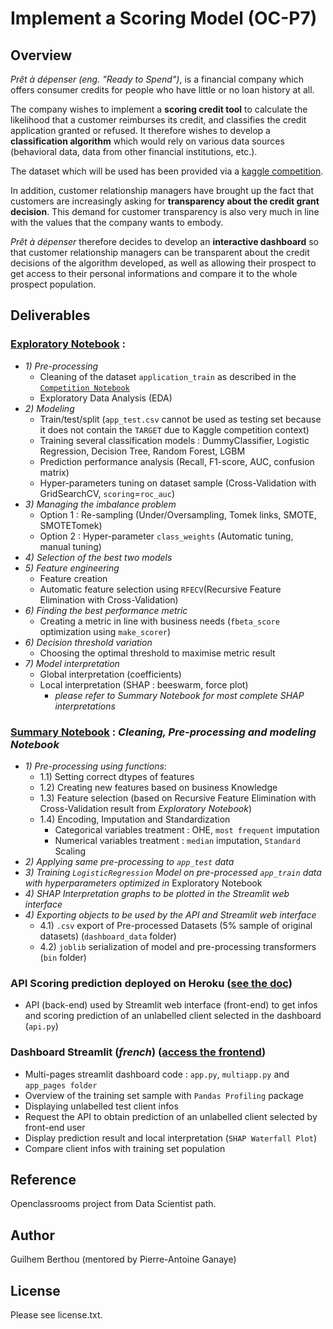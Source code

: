 # Implement a Scoring Model (OC-P7)

## Overview

*Prêt à dépenser (eng. "Ready to Spend")*, is a financial company which offers consumer credits for people who have little or no loan history at all.

The company wishes to implement a **scoring credit tool** to calculate the likelihood that a customer reimburses its credit, and classifies the credit application granted or refused. It therefore wishes to develop a **classification algorithm** which would rely on various data sources (behavioral data, data from other financial institutions, etc.).

The dataset which will be used has been provided via a [kaggle competition](https://www.kaggle.com/c/home-credit-default-risk/data). 

In addition, customer relationship managers have brought up the fact that customers are increasingly asking for **transparency about the credit grant decision**. This demand for customer transparency is also very much in line with the values that the company wants to embody.

*Prêt à dépenser* therefore decides to develop an **interactive dashboard** so that customer relationship managers can be transparent about the credit decisions of the algorithm developed, as well as allowing their prospect to get access to their personal informations and compare it to the whole prospect population.

## Deliverables

### [Exploratory Notebook](https://github.com/guilhembr/P7_Scoring/blob/main/exploratory_notebook.ipynb) : 
- *1) Pre-processing* 
    - Cleaning of the dataset `application_train` as described in the [`Competition Notebook`](https://colab.research.google.com/drive/1uorVxsO816YOQMbkizlakGC21wS-xVHh#scrollTo=uN03kboJEVSi)
    - Exploratory Data Analysis (EDA)
- *2) Modeling*
    - Train/test/split (`app_test.csv` cannot be used as testing set because it does not contain the `TARGET` due to Kaggle competition context)
    - Training several classification models : DummyClassifier, Logistic Regression, Decision Tree, Random Forest, LGBM
    - Prediction performance analysis (Recall, F1-score, AUC, confusion matrix)
    -   Hyper-parameters tuning on dataset sample (Cross-Validation with GridSearchCV, `scoring`=`roc_auc`)
- *3) Managing the imbalance problem* 
    - Option 1 : Re-sampling (Under/Oversampling, Tomek links, SMOTE, SMOTETomek)
    - Option 2 : Hyper-parameter `class_weights` (Automatic tuning, manual tuning)
- *4) Selection of the best two models*
- *5) Feature engineering*
    - Feature creation
    - Automatic feature selection using `RFECV`(Recursive Feature Elimination with Cross-Validation)
- *6) Finding the best performance metric*
    - Creating a metric in line with business needs (`fbeta_score` optimization using `make_scorer`)
- *6) Decision threshold variation*
    - Choosing the optimal threshold to maximise metric result
- *7) Model interpretation*
    - Global interpretation (coefficients)
    - Local interpretation (SHAP : beeswarm, force plot) 
        - *please refer to Summary Notebook for most complete SHAP interpretations*

### [Summary Notebook](https://github.com/guilhembr/P7_Scoring/blob/main/model_training.ipynb) : *Cleaning, Pre-processing and modeling Notebook*
- *1) Pre-processing using functions*:
    - 1.1) Setting correct dtypes of features
    - 1.2) Creating new features based on business Knowledge
    - 1.3) Feature selection (based on Recursive Feature Elimination with Cross-Validation result from *Exploratory Notebook*)
    - 1.4) Encoding, Imputation and Standardization
        - Categorical variables treatment : OHE, `most frequent` imputation 
        - Numerical variables treatment : `median` imputation, `Standard` Scaling
- *2) Applying same pre-processing to `app_test` data*
- *3) Training `LogisticRegression` Model on pre-processed `app_train` data with hyperparameters optimized in* Exploratory Notebook
- *4) SHAP Interpretation graphs to be plotted in the Streamlit web interface*
- *4) Exporting objects to be used by the API and Streamlit web interface*
    - 4.1) `.csv` export of Pre-processed Datasets (5% sample of original datasets) (`dashboard_data` folder)
    - 4.2) `joblib` serialization of model and pre-processing transformers (`bin` folder)

### API Scoring prediction deployed on Heroku ([see the doc](https://projetoc-scoring.herokuapp.com/docs))
- API (back-end) used by Streamlit web interface (front-end) to get infos and scoring prediction of an unlabelled client selected in the dashboard (`api.py`)

### Dashboard Streamlit (*french*) ([access the frontend](https://share.streamlit.io/guilhembr/p7_scoring/main/app.py))
- Multi-pages streamlit dashboard code : `app.py`, `multiapp.py` and `app_pages folder`
- Overview of the training set sample with `Pandas Profiling` package
- Displaying unlabelled test client infos
- Request the API to obtain prediction of an unlabelled client selected by front-end user
- Display prediction result and local interpretation (`SHAP Waterfall Plot`)
- Compare client infos with training set population


## Reference
Openclassrooms project from Data Scientist path.  

## Author
Guilhem Berthou (mentored by Pierre-Antoine Ganaye)

## License
Please see license.txt.

